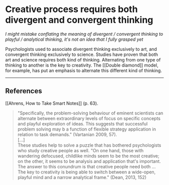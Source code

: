 # Creative process requires both divergent and convergent thinking
*I might mistake conflating the meaning of divergent / convergent thinking to playful / analytical thinking, it's not an idea that I fully grasped yet*

Psychologists used to associate divergent thinking exclusively to art, and convergent thinking exclusively to science. Studies have proven that both art and science requires both kind of thinking. Alternating from one type of thinking to another is the key to creativity. The [[Double diamond]] model, for example, has put an emphasis to alternate this different kind of thinking.

- - -
## References
[[Ahrens, How to Take Smart Notes]] (p. 63).
> "Specifically, the problem-solving behaviour of eminent scientists can alternate between extraordinary levels of focus on specific concepts and playful exploration of ideas. This suggests that successful problem solving may b a function of flexible strategy application in relation to task demands." (Vartanian 2009, 57).  
> [...]  
> These studies help to solve a puzzle that has bothered psychologists who study creative people as well. "On one hand, those with wandering defocused, childlike minds seem to be the most creative; on the other, it seems to be analysis and application that's important. The answer to this conundrum is that creative people need both ... The key to creativity is being able to switch between a wide-open, playful mind and a narrow analytical frame." (Dean, 2013, 152)

<!-- #evergreen #creativity -->

<!-- {BearID:D03D1C9C-20B7-4591-B933-F5E5C26AB402-16598-00015F8166731DD9} -->
